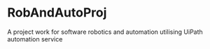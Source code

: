 # RobAndAutoProj
A project work for software robotics and automation utilising UiPath automation service
